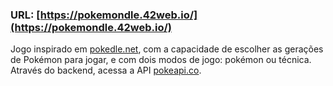 ### URL: [https://pokemondle.42web.io/](https://pokemondle.42web.io/)

Jogo inspirado em [pokedle.net](https://pokedle.net/), com a capacidade de escolher as gerações de Pokémon para jogar, e com dois modos de jogo: pokémon ou técnica. Através do backend, acessa a API [pokeapi.co](https://pokeapi.co/).
